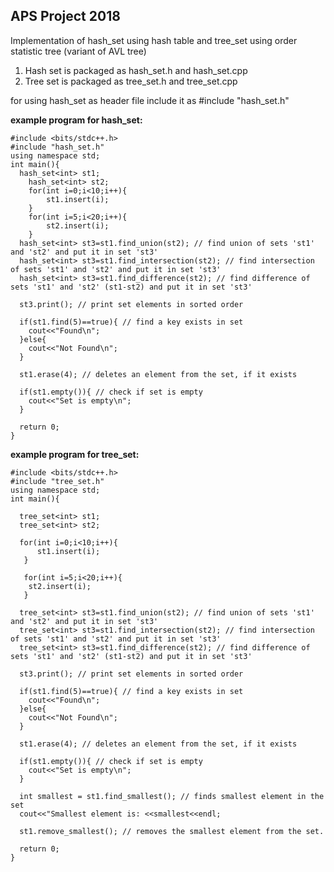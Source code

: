 ## APS Project 2018

Implementation of hash_set using hash table and tree_set using order statistic tree (variant of AVL tree)

1. Hash set is packaged as hash_set.h and hash_set.cpp
2. Tree set is packaged as tree_set.h and tree_set.cpp

for using hash_set as header file include it as #include "hash_set.h"

**example program for hash_set:**

```
#include <bits/stdc++.h>
#include "hash_set.h"
using namespace std;
int main(){
  hash_set<int> st1;
	hash_set<int> st2;
	for(int i=0;i<10;i++){
		st1.insert(i);
	}
	for(int i=5;i<20;i++){
		st2.insert(i);
	}
  hash_set<int> st3=st1.find_union(st2); // find union of sets 'st1' and 'st2' and put it in set 'st3'
  hash_set<int> st3=st1.find_intersection(st2); // find intersection of sets 'st1' and 'st2' and put it in set 'st3'
  hash_set<int> st3=st1.find_difference(st2); // find difference of sets 'st1' and 'st2' (st1-st2) and put it in set 'st3'
  
  st3.print(); // print set elements in sorted order
  
  if(st1.find(5)==true){ // find a key exists in set
  	cout<<"Found\n";
  }else{
  	cout<<"Not Found\n";
  }
  
  st1.erase(4); // deletes an element from the set, if it exists
  
  if(st1.empty()){ // check if set is empty
  	cout<<"Set is empty\n";
  }
  
  return 0;
}
```

**example program for tree_set:**


```
#include <bits/stdc++.h>
#include "tree_set.h"
using namespace std;
int main(){

  tree_set<int> st1;
  tree_set<int> st2;
  
  for(int i=0;i<10;i++){
      st1.insert(i);
   }
   
   for(int i=5;i<20;i++){
	st2.insert(i);
   }
   
  tree_set<int> st3=st1.find_union(st2); // find union of sets 'st1' and 'st2' and put it in set 'st3'
  tree_set<int> st3=st1.find_intersection(st2); // find intersection of sets 'st1' and 'st2' and put it in set 'st3'
  tree_set<int> st3=st1.find_difference(st2); // find difference of sets 'st1' and 'st2' (st1-st2) and put it in set 'st3'
  
  st3.print(); // print set elements in sorted order
  
  if(st1.find(5)==true){ // find a key exists in set
  	cout<<"Found\n";
  }else{
  	cout<<"Not Found\n";
  }
  
  st1.erase(4); // deletes an element from the set, if it exists
  
  if(st1.empty()){ // check if set is empty
  	cout<<"Set is empty\n";
  }
  
  int smallest = st1.find_smallest(); // finds smallest element in the set
  cout<<"Smallest element is: <<smallest<<endl;
  
  st1.remove_smallest(); // removes the smallest element from the set.
  
  return 0;
}
```
